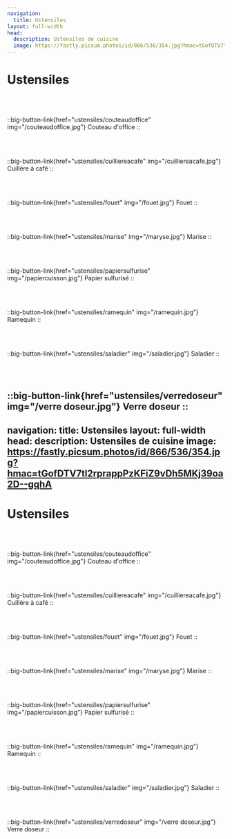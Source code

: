 ```yaml
---
navigation:
  title: Ustensiles
layout: full-width
head:
  description: Ustensiles de cuisine
  image: https://fastly.picsum.photos/id/866/536/354.jpg?hmac=tGofDTV7tl2rprappPzKFiZ9vDh5MKj39oa2D--gqhA
---
```


# Ustensiles


<!--::big-button-link{href="ustensiles/assiette"}
Assiette
::

<br/>
<br/>

::big-button-link{href="ustensiles/batteur" img="/batteur.jpg"}
Batteur
::-->

<br/>
<br/>

::big-button-link{href="ustensiles/couteaudoffice" img="/couteaudoffice.jpg"}
Couteau d'office
::

<br/>
<br/>

::big-button-link{href="ustensiles/cuilliereacafe" img="/cuilliereacafe.jpg"}
Cuillère à café
::

<br/>
<br/>

<!--::big-button-link{href="ustensiles/emportepiece" img="/emportepiece.jpg"}
Emporte pièce
::

<br/>
<br/>-->

::big-button-link{href="ustensiles/fouet" img="/fouet.jpg"}
Fouet
::

<br/>
<br/>

<!--::big-button-link{href="ustensiles/louche" img="/louche.jpg"}
Louche
::

<br/>
<br/> -->

::big-button-link{href="ustensiles/marise" img="/maryse.jpg"}
Marise
::

<br/>
<br/>

::big-button-link{href="ustensiles/papiersulfurise" img="/papiercuisson.jpg"}
Papier sulfurisé
::

<br/>
<br/>

<!--::big-button-link{href="ustensiles/plaquedecuisson" img="/plaquedecuisson.jpg"}
Plaque de cuisson
::

::big-button-link{href="ustensiles/poeleacrepe" img="/poeleacrepe.jpg"}
Poêle à crêpe
::

<br/>
<br/>-->

::big-button-link{href="ustensiles/ramequin" img="/ramequin.jpg"}
Ramequin
::

<br/>
<br/>

<!--::big-button-link{href="ustensiles/rouleauapatisserie" img="/rouleauapatisserie.jpg"}
Rouleau à pâtisserie
::
<br/>
<br/> -->

::big-button-link{href="ustensiles/saladier" img="/saladier.jpg"}
Saladier
::


<!--::big-button-link{href="ustensiles/spatule" img="/spatule.jpg"}
Spatule
::-->

<br/>
<br/>

<!--::big-button-link{href="ustensiles/torchon" img="/torchon.jpg"}
Torchon
::

<br/>
<br/>-->

::big-button-link{href="ustensiles/verredoseur" img="/verre doseur.jpg"}
Verre doseur
::
---
navigation:
  title: Ustensiles
layout: full-width
head:
  description: Ustensiles de cuisine
  image: https://fastly.picsum.photos/id/866/536/354.jpg?hmac=tGofDTV7tl2rprappPzKFiZ9vDh5MKj39oa2D--gqhA
---

# Ustensiles


<!--::big-button-link{href="ustensiles/assiette"}
Assiette
::

<br/>
<br/>

::big-button-link{href="ustensiles/batteur" img="/batteur.jpg"}
Batteur
::-->

<br/>
<br/>

::big-button-link{href="ustensiles/couteaudoffice" img="/couteaudoffice.jpg"}
Couteau d'office
::

<br/>
<br/>

::big-button-link{href="ustensiles/cuilliereacafe" img="/cuilliereacafe.jpg"}
Cuillère à café
::

<br/>
<br/>

<!--::big-button-link{href="ustensiles/emportepiece" img="/emportepiece.jpg"}
Emporte pièce
::

<br/>
<br/>-->

::big-button-link{href="ustensiles/fouet" img="/fouet.jpg"}
Fouet
::

<br/>
<br/>

<!--::big-button-link{href="ustensiles/louche" img="/louche.jpg"}
Louche
::

<br/>
<br/> -->

::big-button-link{href="ustensiles/marise" img="/maryse.jpg"}
Marise
::

<br/>
<br/>

::big-button-link{href="ustensiles/papiersulfurise" img="/papiercuisson.jpg"}
Papier sulfurisé
::

<br/>
<br/>

<!--::big-button-link{href="ustensiles/plaquedecuisson" img="/plaquedecuisson.jpg"}
Plaque de cuisson
::

::big-button-link{href="ustensiles/poeleacrepe" img="/poeleacrepe.jpg"}
Poêle à crêpe
::

<br/>
<br/>-->

::big-button-link{href="ustensiles/ramequin" img="/ramequin.jpg"}
Ramequin
::

<br/>
<br/>

<!--::big-button-link{href="ustensiles/rouleauapatisserie" img="/rouleauapatisserie.jpg"}
Rouleau à pâtisserie
::
<br/>
<br/> -->

::big-button-link{href="ustensiles/saladier" img="/saladier.jpg"}
Saladier
::


<!--::big-button-link{href="ustensiles/spatule" img="/spatule.jpg"}
Spatule
::-->

<br/>
<br/>

<!--::big-button-link{href="ustensiles/torchon" img="/torchon.jpg"}
Torchon
::

<br/>
<br/>-->

::big-button-link{href="ustensiles/verredoseur" img="/verre doseur.jpg"}
Verre doseur
::
